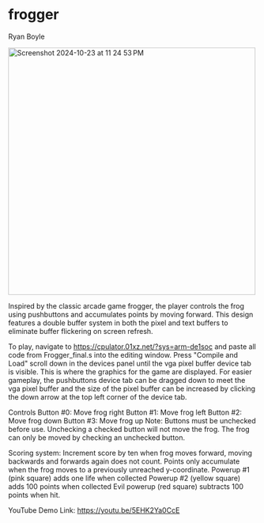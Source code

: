 # frogger
Ryan Boyle

<img width="500" alt="Screenshot 2024-10-23 at 11 24 53 PM" src="https://github.com/user-attachments/assets/57c7ca49-548a-46e0-b8bd-1d3b77440d0f">

Inspired by the classic arcade game frogger, the player controls the frog using pushbuttons and accumulates points by moving forward. This design features a double buffer system in both the pixel and text buffers to eliminate buffer flickering on screen refresh.

To play, navigate to https://cpulator.01xz.net/?sys=arm-de1soc and paste all code from Frogger_final.s into the editing window. Press "Compile and Load" scroll down in the devices panel until the vga pixel buffer device tab is visible. This is where the graphics for the game are displayed. For easier gameplay, the pushbuttons device tab can be dragged down to meet the vga pixel buffer and the size of the pixel buffer can be increased by clicking the down arrow at the top left corner of the device tab.

Controls
Button #0: Move frog right
Button #1: Move frog left
Button #2: Move frog down
Button #3: Move frog up
Note: Buttons must be unchecked before use. Unchecking a checked button will not move the frog. The frog can only be moved by checking an unchecked button.

Scoring system: Increment score by ten when frog moves forward, moving backwards and forwards again does not count. Points only accumulate when the frog moves to a previously unreached y-coordinate.
  Powerup #1 (pink square) adds one life when collected
  Powerup #2 (yellow square) adds 100 points when collected
  Evil powerup (red square) subtracts 100 points when hit.

YouTube Demo Link: https://youtu.be/5EHK2Ya0CcE
